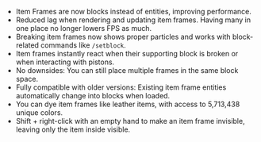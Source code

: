 + Item Frames are now blocks instead of entities, improving performance.
+ Reduced lag when rendering and updating item frames. Having many in one place no longer lowers FPS as much.
+ Breaking item frames now shows proper particles and works with block-related commands like `/setblock`.
+ Item frames instantly react when their supporting block is broken or when interacting with pistons.
+ No downsides: You can still place multiple frames in the same block space.
+ Fully compatible with older versions: Existing item frame entities automatically change into blocks when loaded.
+ You can dye item frames like leather items, with access to 5,713,438 unique colors.
+ Shift + right-click with an empty hand to make an item frame invisible, leaving only the item inside visible.